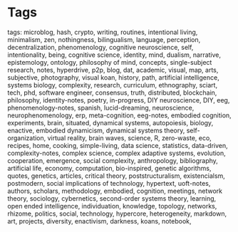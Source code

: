 # Tags 
 
 tags: microblog, hash, crypto, writing, routines, intentional living, minimalism, zen, nothingness, bilingualism, language, perception, decentralization, phenomenology, cognitive neuroscience, self, intentionality, being, cognitive science, identity, mind, dualism, narrative, epistemology, ontology, philosophy of mind, concepts, single-subject research, notes, hyperdrive, p2p, blog, dat, academic, visual, map, arts, subjective, photography, visual koan, history, path, artificial intelligence, systems biology, complexity, research, curriculum, ethnography, sciart, tech, phd, software engineer, consensus, truth, distributed, blockchain, philosophy, identity-notes, poetry, in-progress, DIY neuroscience, DIY, eeg, phenomenology-notes, spanish, lucid-dreaming, neuroscience, neurophenomenology, erp, meta-cognition, eeg-notes, embodied cognition, experiments, brain, situated, dynamical systems, autopoiesis, biology, enactive, embodied dynamicism, dynamical systems theory, self-organization, virtual reality, brain waves, science, R, zero-waste, eco, recipes, home, cooking, simple-living, data science, statistics, data-driven, complexity-notes, complex science, complex adaptive systems, evolution, cooperation, emergence, social complexity, anthropology, bibliography, artificial life, economy, computation, bio-inspired, genetic algorithms, quotes, genetics, articles, critical theory, poststructuralism, existencialsm, postmodern, social implications of technology, hypertext, uoft-notes, authors, scholars, methodology, embodied, cognition, meetings, network theory, sociology, cybernetics, second-order systems theory, learning, open ended intelligence, individuation, knowledge, topology, networks, rhizome, politics, social, technology, hypercore, heterogeneity, markdown, art, projects, diversity, enactivism, darkness, koans, notebook, 